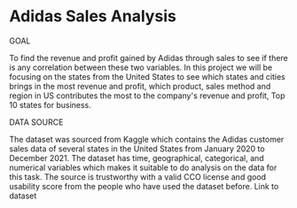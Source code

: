 # Adidas Sales Analysis

GOAL

To find the revenue and profit gained by Adidas through sales to see if there is any correlation between these two variables. In this project we will be focusing on the states from the United States to see which states and cities brings in the most revenue and profit, which product, sales method and region in US contributes the most to the company's revenue and profit, Top 10 states for business.

DATA SOURCE

The dataset was sourced from Kaggle which contains the Adidas customer sales data of several states in the United States from January 2020 to December 2021. The dataset has time, geographical, categorical, and numerical variables which makes it suitable to do analysis on the data for this task. The source is trustworthy with a valid CCO license and good usability score from the people who have used the dataset before.
Link to dataset

